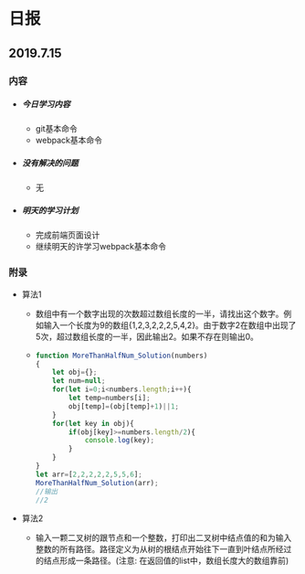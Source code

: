 # 日报

##  2019.7.15

### 内容

- ##### 今日学习内容

  - git基本命令
  - webpack基本命令

- ##### 没有解决的问题

  - 无

- ##### 明天的学习计划

  - 完成前端页面设计
  - 继续明天的许学习webpack基本命令

### 附录

- 算法1

  - 数组中有一个数字出现的次数超过数组长度的一半，请找出这个数字。例如输入一个长度为9的数组{1,2,3,2,2,2,5,4,2}。由于数字2在数组中出现了5次，超过数组长度的一半，因此输出2。如果不存在则输出0。

  - ```javascript
    function MoreThanHalfNum_Solution(numbers)
    {
        let obj={};
        let num=null;
        for(let i=0;i<numbers.length;i++){
            let temp=numbers[i];
            obj[temp]=(obj[temp]+1)||1;
        }
        for(let key in obj){
            if(obj[key]>=numbers.length/2){
                console.log(key);
            }
        }
    }
    let arr=[2,2,2,2,2,5,5,6];
    MoreThanHalfNum_Solution(arr);
    //输出
    //2
    ```

- 算法2
  - 输入一颗二叉树的跟节点和一个整数，打印出二叉树中结点值的和为输入整数的所有路径。路径定义为从树的根结点开始往下一直到叶结点所经过的结点形成一条路径。(注意: 在返回值的list中，数组长度大的数组靠前)







​	


